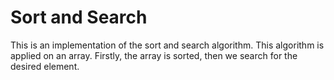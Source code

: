 # Sort and Search
This is an implementation of the sort and search algorithm. This algorithm is applied on an array.
Firstly, the array is sorted, then we search for the desired element.
